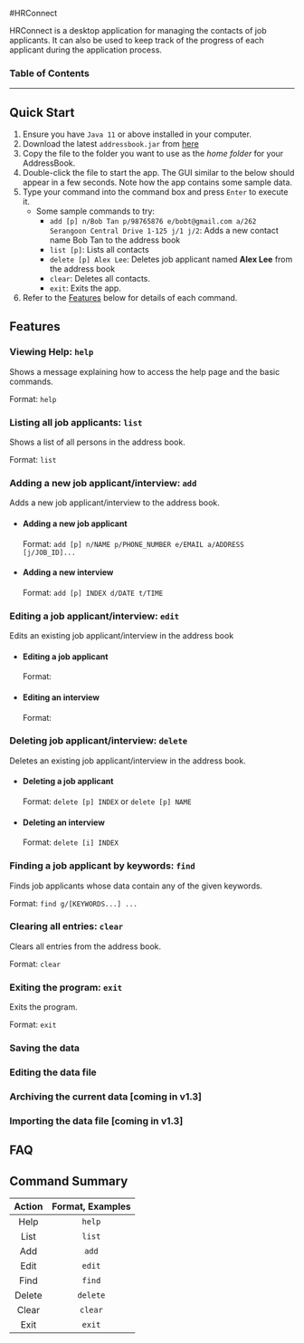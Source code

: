 #HRConnect

HRConnect is a desktop application for managing the contacts of job applicants. It can also be used to keep track of 
the progress of each applicant during the application process.

### Table of Contents


--------------------------------------------------------------------------------------------------------------------

## Quick Start
1. Ensure you have `Java 11` or above installed in your computer.
2. Download the latest `addressbook.jar` from <a href="www.google.com">here</a>
3. Copy the file to the folder you want to use as the *home folder* for your AddressBook.
4. Double-click the file to start the app. The GUI similar to the below should appear in a few seconds. Note how the app contains some sample data.
5. Type your command into the command box and press `Enter` to execute it. 
   * Some sample commands to try:
     * `add [p] n/Bob Tan p/98765876 e/bobt@gmail.com a/262 Serangoon Central Drive 1-125 j/1 j/2`: Adds a new contact name Bob Tan to the address book
     * `list [p]`: Lists all contacts
     * `delete [p] Alex Lee`: Deletes job applicant named **Alex Lee** from the address book
     * `clear`: Deletes all contacts.
     * `exit`: Exits the app.
6. Refer to the [Features](name="features") below for details of each command.




## Features<a name="features"></a>
### Viewing Help: `help`
Shows a message explaining how to access the help page and the basic commands.

Format: `help`

### Listing all job applicants: `list` <a name="list"></a>
Shows a list of all persons in the address book.

Format: `list`

### Adding a new job applicant/interview: `add` <a name="add"></a>
Adds a new job applicant/interview to the address book.

* #### Adding a new job applicant <a name="add-applicant"></a>
  Format: `add [p] n/NAME p/PHONE_NUMBER e/EMAIL a/ADDRESS [j/JOB_ID]...`


* #### Adding a new interview <a name="add-interview"></a>
  Format: `add [p] INDEX d/DATE t/TIME`


### Editing a job applicant/interview: `edit` <a name="edit"></a>
Edits an existing job applicant/interview in the address book

* #### Editing a job applicant <a name="edit-applicant"></a>
    Format:

* #### Editing an interview <a name="edit-interview"></a>
    Format: 

### Deleting job applicant/interview: `delete` <a name="delete"></a>
Deletes an existing job applicant/interview in the address book.

* #### Deleting a job applicant <a name="delete-applicant"></a>
  Format: `delete [p] INDEX` or `delete [p] NAME`

* #### Deleting an interview <a name="delete-interview"></a>
  Format: `delete [i] INDEX`

### Finding a job applicant by keywords: `find` <a name="find"><a/>
Finds job applicants whose data contain any of the given keywords.

Format: `find g/[KEYWORDS...] ...`

### Clearing all entries: `clear` <a name="clear"><a/>
Clears all entries from the address book.

Format: `clear`

### Exiting the program: `exit` <a name="exit"><a/>
Exits the program.

Format: `exit`

### Saving the data <a name="save"></a>
### Editing the data file <a name="modify"></a>
### Archiving the current data [coming in v1.3] <a name="archive"></a>
### Importing the data file [coming in v1.3] <a name="import"></a>

## FAQ <a name="faq"></a>
## Command Summary <a name="summary"></a>

| Action | Format, Examples |
|:------:|:----------------:|
|  Help  |      `help`      |
|  List  |      `list`      |
|  Add   |      `add`       |
|  Edit  |      `edit`      |
|  Find  |      `find`      |
| Delete |     `delete`     |
| Clear  |     `clear`      |
|  Exit  |      `exit`      |

